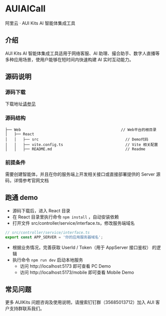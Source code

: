 # AUIAICall

阿里云 · AUI Kits AI 智能体集成工具

## 介绍

AUI Kits AI 智能体集成工具适用于网络客服、AI 助理、撮合助手、数字人直播等多种应用场景，使用户能够在短时间内快速构建 AI 实时互动能力。

## 源码说明

### 源码下载

下载地址[请参见](https://github.com/MediaBox-AUIKits/AUIAICall/tree/main/Web)

### 源码结构

```
├── Web                                             // Web平台的根目录
│   ├── React
│   │   ├── src                                       // Demo代码
│   │   ├── vite.config.ts                            // Vite 相关配置
│   │   ├── README.md                                 // Readme

```

### 前提条件

需要创建智能体，并且在你的服务端上开发相关接口或直接部署提供的 Server 源码，详情参考官网文档

## 跑通 demo

- 源码下载后，进入 React 目录
- 在 React 目录里执行命令 `npm install` ，自动安装依赖
- 打开文件 src/controller/service/interface.ts，修改服务端域名

```typescript
// src/controller/service/interface.ts
export const APP_SERVER = '你的应用服务器域名';
```

- 根据业务情况，完善获取 UserId / Token（用于 AppServer 接口鉴权） 的逻辑
- 执行命令 `npm run dev` 启动本地服务
  - 访问 http://localhost:5173 即可查看 PC Demo
  - 访问 http://localhost:5173/mobile 即可查看 Mobile Demo

## 常见问题

更多 AUIKits 问题咨询及使用说明，请搜索钉钉群（35685013712）加入 AUI 客户支持群联系我们。
